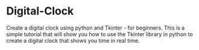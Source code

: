 # Digital-Clock

Create a digital clock using python and Tkinter - for beginners. 
This is a simple tutorial that will show you how to use the Tkinter library in python to create a digital clock that shows you time in real time.
